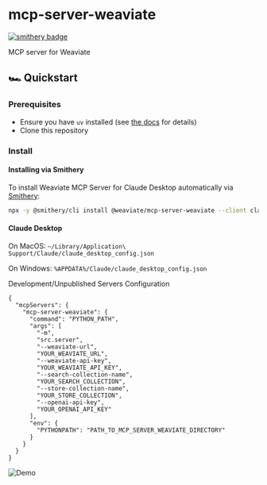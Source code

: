 # mcp-server-weaviate
[![smithery badge](https://smithery.ai/badge/@weaviate/mcp-server-weaviate)](https://smithery.ai/server/@weaviate/mcp-server-weaviate)

MCP server for Weaviate

## 🏎️ Quickstart

### Prerequisites

- Ensure you have `uv` installed (see
  [the docs](https://docs.astral.sh/uv/getting-started/installation/) for
  details)
- Clone this repository

### Install

#### Installing via Smithery

To install Weaviate MCP Server for Claude Desktop automatically via [Smithery](https://smithery.ai/server/@weaviate/mcp-server-weaviate):

```bash
npx -y @smithery/cli install @weaviate/mcp-server-weaviate --client claude
```

#### Claude Desktop

On MacOS: `~/Library/Application\ Support/Claude/claude_desktop_config.json`

On Windows: `%APPDATA%/Claude/claude_desktop_config.json`

Development/Unpublished Servers Configuration

```
{
  "mcpServers": {
    "mcp-server-weaviate": {
      "command": "PYTHON_PATH",
      "args": [
        "-m",
        "src.server",
        "--weaviate-url",
        "YOUR_WEAVIATE_URL",
        "--weaviate-api-key",
        "YOUR_WEAVIATE_API_KEY",
        "--search-collection-name",
        "YOUR_SEARCH_COLLECTION",
        "--store-collection-name",
        "YOUR_STORE_COLLECTION",
        "--openai-api-key",
        "YOUR_OPENAI_API_KEY"
      ],
      "env": {
        "PYTHONPATH": "PATH_TO_MCP_SERVER_WEAVIATE_DIRECTORY"
      }
    }
  }
}
```

![Demo](./test.png)
